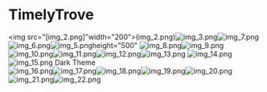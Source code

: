 # TimelyTrove
 <img src="[img_2.png]"width="200">(img_2.png)![img_3.png](img_3.png)![img_7.png](img_7.png)![img_6.png](img_6.png)![img_5.png](img_5.png)height="500"
![img_8.png](img_8.png)![img_9.png](img_9.png)![img_10.png](img_10.png)![img_11.png](img_11.png)![img_12.png](img_12.png)![img_13.png](img_13.png)
![img_14.png](img_14.png)![img_15.png](img_15.png)
Dark Theme <br>
![img_16.png](img_16.png)![img_17.png](img_17.png)![img_18.png](img_18.png)![img_19.png](img_19.png)![img_20.png](img_20.png)<br>
![img_21.png](img_21.png)![img_22.png](img_22.png)<br>
